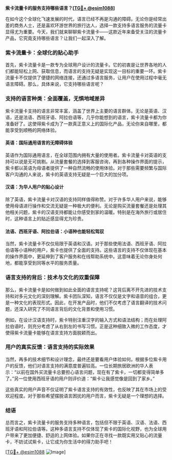 **紫卡流量卡的服务支持哪些语言？[[TG💪+ @esim1088](https://t.me/s/esim1088)]**

在如今这个全球化飞速发展的时代，语言已经不再是沟通的障碍。无论你是经常出差的商务人士，还是喜欢环游世界的旅行达人，选择一款支持多语言服务的流量卡显得尤为重要。今天，我们就来聊聊紫卡流量卡——这款近年来备受关注的流量卡产品，它究竟支持哪些语言？让我们一起深入了解。

### 紫卡流量卡：全球化的贴心助手

首先，紫卡流量卡是一款专为全球用户设计的流量卡。它的初衷是让世界各地的人们都能轻松上网、获取信息，而语言的支持无疑是实现这一目标的重要一环。紫卡流量卡不仅提供了便捷的网络连接，还通过多语言服务，让用户在使用过程中毫无语言障碍。那么，具体来说，它支持哪些语言呢？

### 支持的语言种类：全面覆盖，无惧地域差异

紫卡流量卡支持的语言非常丰富，涵盖了世界上主要的语言群体。无论是英语、汉语，还是法语、西班牙语、阿拉伯语等，几乎你能想到的语言，紫卡流量卡都为你准备好了。这使得紫卡成为了一款真正意义上的国际化产品，无论你来自哪里，都能享受到顺畅的网络体验。

#### 英语：国际通用语言的无障碍体验

英语作为国际通用语言，在全球范围内拥有大量的使用者。紫卡流量卡对英语的支持可以说是无可挑剔。从流量套餐的选择到客服咨询，再到各种操作界面的提示，紫卡都以英语为母语者提供了一种自然流畅的使用体验。对于那些需要频繁与国际客户沟通的人来说，紫卡的英语支持无疑是一个巨大的加分项。

#### 汉语：为华人用户的贴心设计

除了英语，紫卡流量卡对汉语的支持同样值得称赞。对于许多华人用户来说，能够使用母语进行操作和交流无疑是一种极大的便利。无论是购买流量套餐还是处理其他相关问题，紫卡的汉语支持都能让你感受到家的温暖。特别是在海外旅行或居住时，这种语言上的贴近感显得尤为珍贵。

#### 法语、西班牙语、阿拉伯语：小语种也能轻松驾驭

当然，紫卡流量卡不仅仅局限于英语和汉语。对于那些使用法语、西班牙语、阿拉伯语等小语种的用户，紫卡也提供了全面的支持。这些语言的支持不仅体现在基本的操作界面中，更延伸到了客户服务和在线帮助系统中。这意味着无论你身处何地，都能享受到同等水平的服务质量。

### 语言支持的背后：技术与文化的双重保障

那么，紫卡流量卡是如何做到如此全面的语言支持呢？这背后离不开先进的技术支持和对多元文化的深刻理解。紫卡团队深知，语言不仅仅是文字和语音的组合，更是一种文化的表现形式。因此，在开发产品时，他们不仅考虑了语言翻译的技术问题，还深入研究了不同语言背后的文化背景和使用习惯。

例如，在设计汉语支持时，紫卡特别注重汉字的输入方式和语法结构；而在处理阿拉伯语时，则充分考虑了从右到左的书写习惯。正是这种细致入微的工作态度，才使得紫卡流量卡能够在语言支持方面脱颖而出。

### 用户的真实反馈：语言支持的实际效果

当然，再多的技术细节和设计理念，最终还是要看用户体验如何。根据多位紫卡用户的反馈，他们对语言支持的满意度普遍较高。一位长期旅居欧洲的华人表示：“以前在国外买流量卡总要担心语言问题，现在有了紫卡，一切都变得简单多了。”另一位使用西班牙语的用户则评价道：“紫卡让我感觉像是回到了家乡。”

这些真实的用户声音不仅证明了紫卡语言支持的有效性，也反映了其在市场上的受欢迎程度。对于那些希望摆脱语言困扰的用户而言，紫卡无疑是一个理想的选择。

### 结语

总而言之，紫卡流量卡的服务支持多种语言，包括但不限于英语、汉语、法语、西班牙语和阿拉伯语等。这种多语言支持不仅体现了紫卡的国际化视野，也为全球用户带来了更加便捷、舒适的上网体验。如果你正在寻找一款既实用又贴心的流量卡，不妨试试紫卡，让它成为你生活中的得力助手吧！

[[TG💪+ @esim1088](https://t.me/s/esim1088) ![Image](https://i.postimg.cc/4NQfJmqS/Snipaste-2025-05-13-00-14-12.png)]